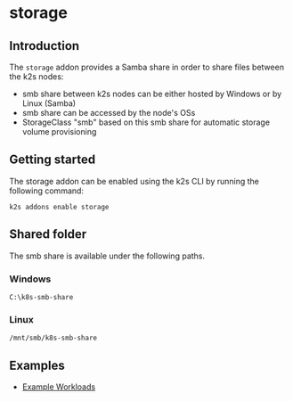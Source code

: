 <!--
SPDX-FileCopyrightText: © 2023 Siemens Healthcare GmbH

SPDX-License-Identifier: MIT
-->

# storage

## Introduction

The `storage` addon provides a Samba share in order to share files between the k2s nodes:

- smb share between k2s nodes can be either hosted by Windows or by Linux (Samba)
- smb share can be accessed by the node's OSs
- StorageClass "smb" based on this smb share for automatic storage volume provisioning

## Getting started

The storage addon can be enabled using the k2s CLI by running the following command:
```
k2s addons enable storage
```

## Shared folder

The smb share is available under the following paths.

### Windows

```
C:\k8s-smb-share
```

### Linux
```
/mnt/smb/k8s-smb-share
```
  
## Examples
- [Example Workloads](../../k2s/test/e2e/addons/storage/workloads/)
